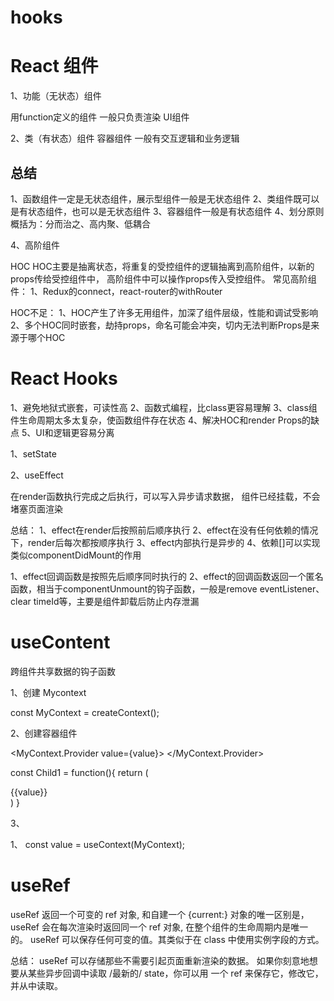 # hooks


# React 组件

1、功能（无状态）组件

用function定义的组件
一般只负责渲染
UI组件


2、类（有状态）组件
容器组件
一般有交互逻辑和业务逻辑






## 总结

1、函数组件一定是无状态组件，展示型组件一般是无状态组件
2、类组件既可以是有状态组件，也可以是无状态组件
3、容器组件一般是有状态组件
4、划分原则概括为：分而治之、高内聚、低耦合




4、高阶组件

HOC
HOC主要是抽离状态，将重复的受控组件的逻辑抽离到高阶组件，以新的props传给受控组件中，
高阶组件中可以操作props传入受控组件。
常见高阶组件：
1、Redux的connect，react-router的withRouter



HOC不足：
1、HOC产生了许多无用组件，加深了组件层级，性能和调试受影响
2、多个HOC同时嵌套，劫持props，命名可能会冲突，切内无法判断Props是来源于哪个HOC




# React Hooks

1、避免地狱式嵌套，可读性高
2、函数式编程，比class更容易理解
3、class组件生命周期太多太复杂，使函数组件存在状态
4、解决HOC和render Props的缺点
5、UI和逻辑更容易分离


1、setState


2、useEffect

在render函数执行完成之后执行，可以写入异步请求数据，
组件已经挂载，不会堵塞页面渲染


总结：
1、effect在render后按照前后顺序执行
2、effect在没有任何依赖的情况下，render后每次都按顺序执行
3、effect内部执行是异步的
4、依赖[]可以实现类似componentDidMount的作用


1、effect回调函数是按照先后顺序同时执行的
2、effect的回调函数返回一个匿名函数，相当于componentUnmount的钩子函数，一般是remove
eventListener、clear timeId等，主要是组件卸载后防止内存泄漏



# useContent


跨组件共享数据的钩子函数

1、创建 Mycontext

const MyContext = createContext();


2、创建容器组件


<MyContext.Provider value={value}>
  <Child1/>
</MyContext.Provider>


const Child1 = function(){
    return (
       <div>{{value}}</div>
    )
}

3、


1、 const value = useContext(MyContext);



# useRef

useRef 返回一个可变的 ref 对象, 和自建一个 {current:} 对象的唯一区别是，useRef 会在每次渲染时返回同一个 ref 对象, 在整个组件的生命周期内是唯一的。
useRef 可以保存任何可变的值。其类似于在 class 中使用实例字段的方式。


总结：
useRef 可以存储那些不需要引起页面重新渲染的数据。
如果你刻意地想要从某些异步回调中读取 /最新的/ state，你可以用  一个 ref  来保存它，修改它，并从中读取。





 